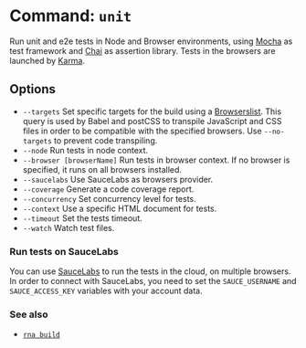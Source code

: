 # Command: `unit`

Run unit and e2e tests in Node and Browser environments, using [Mocha](https://mochajs.org/) as test framework and [Chai](https://www.chaijs.com/) as assertion library. Tests in the browsers are launched by [Karma](https://karma-runner.github.io).

## Options
* `--targets` Set specific targets for the build using a [Browserslist](https://github.com/browserslist/browserslist). This query is used by Babel and postCSS to transpile JavaScript and CSS files in order to be compatible with the specified browsers. Use `--no-targets` to prevent code transpiling.
* `--node` Run tests in node context.
* `--browser [browserName]` Run tests in browser context. If no browser is specified, it runs on all browsers installed.
* `--saucelabs` Use SauceLabs as browsers provider.
* `--coverage` Generate a code coverage report.
* `--concurrency` Set concurrency level for tests.
* `--context` Use a specific HTML document for tests.
* `--timeout` Set the tests timeout.
* `--watch` Watch test files.

### Run tests on SauceLabs

You can use [SauceLabs](https://saucelabs.com/) to run the tests in the cloud, on multiple browsers. In order to connect with SauceLabs, you need to set the `SAUCE_USERNAME` and `SAUCE_ACCESS_KEY` variables with your account data.

### See also

* [`rna build`](../build/)
